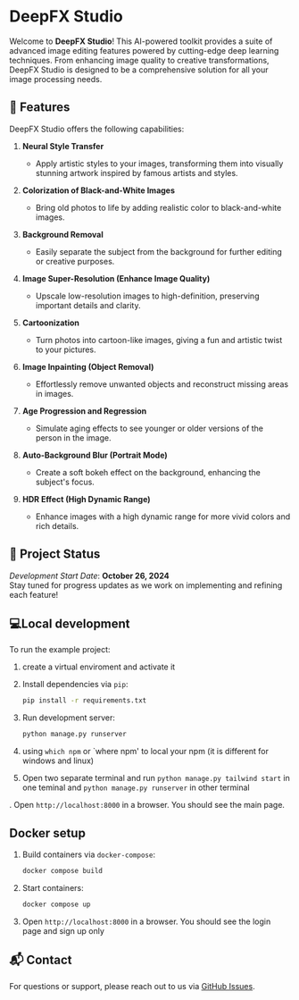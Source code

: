 # DeepFX Studio

Welcome to **DeepFX Studio**! This AI-powered toolkit provides a suite of advanced image editing features powered by cutting-edge deep learning techniques. From enhancing image quality to creative transformations, DeepFX Studio is designed to be a comprehensive solution for all your image processing needs.

## 🚀 Features

DeepFX Studio offers the following capabilities:

1. **Neural Style Transfer**  
   - Apply artistic styles to your images, transforming them into visually stunning artwork inspired by famous artists and styles.

2. **Colorization of Black-and-White Images**  
   - Bring old photos to life by adding realistic color to black-and-white images.

3. **Background Removal**  
   - Easily separate the subject from the background for further editing or creative purposes.

4. **Image Super-Resolution (Enhance Image Quality)**  
   - Upscale low-resolution images to high-definition, preserving important details and clarity.

5. **Cartoonization**  
   - Turn photos into cartoon-like images, giving a fun and artistic twist to your pictures.

6. **Image Inpainting (Object Removal)**  
   - Effortlessly remove unwanted objects and reconstruct missing areas in images.

7. **Age Progression and Regression**  
   - Simulate aging effects to see younger or older versions of the person in the image.

8. **Auto-Background Blur (Portrait Mode)**  
   - Create a soft bokeh effect on the background, enhancing the subject's focus.

9. **HDR Effect (High Dynamic Range)**  
    - Enhance images with a high dynamic range for more vivid colors and rich details.

## 📅 Project Status

*Development Start Date*: **October 26, 2024**  
Stay tuned for progress updates as we work on implementing and refining each feature!

## 💻Local development

To run the example project:

1. create a virtual enviroment and activate it

2. Install dependencies via `pip`:

    ```bash
    pip install -r requirements.txt
    ```

3. Run development server:

    ```bash
    python manage.py runserver
    ```

4. using `which npm` or `where npm' to local your npm (it is different for windows and linux)

5. Open two separate terminal and run `python manage.py tailwind start` in one teminal and `python manage.py runserver` in other terminal

. Open `http://localhost:8000` in a browser. You should see the main page.


## Docker setup

1. Build containers via `docker-compose`:

    ```bash
    docker compose build
    ```

2. Start containers:

    ```bash
    docker compose up
    ```

3. Open `http://localhost:8000` in a browser. You should see the login page and sign up only
   
## 📬 Contact

For questions or support, please reach out to us via [GitHub Issues](https://github.com/your-username/deepfx-studio/issues).
